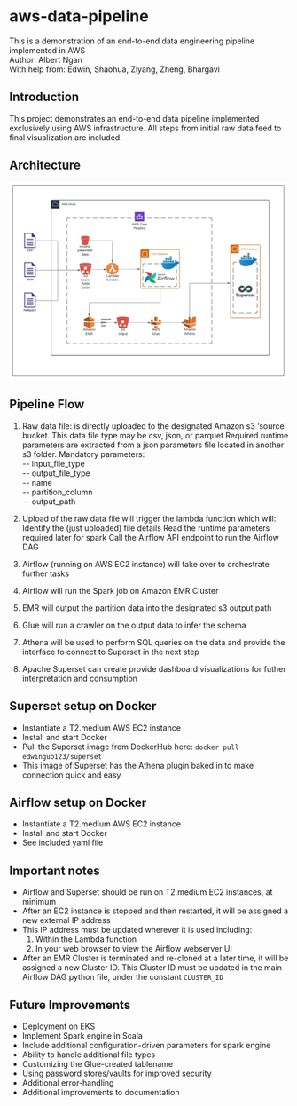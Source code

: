 # aws-data-pipeline
This is a demonstration of an end-to-end data engineering pipeline implemented in AWS  
Author: Albert Ngan  
With help from: Edwin, Shaohua, Ziyang, Zheng, Bhargavi

## Introduction
This project demonstrates an end-to-end data pipeline implemented exclusively using AWS infrastructure. All steps from initial raw data feed to final visualization are included. 

## Architecture
![pipeline](images/pipeline-diagram-v2.jpeg)

## Pipeline Flow
1.  Raw data file: is directly uploaded to the designated Amazon s3 ‘source’ bucket. This data file type may be csv, json, or parquet
    Required runtime parameters are extracted from a json parameters file located in another s3 folder. Mandatory parameters:  
    -- input_file_type  
    -- output_file_type  
    -- name  
    -- partition_column  
    -- output_path  

2.  Upload of the raw data file will trigger the lambda function which will: 
    Identify the (just uploaded) file details 
    Read the runtime parameters required later for spark 
    Call the Airflow API endpoint to run the Airflow DAG
    
3.  Airflow (running on AWS EC2 instance) will take over to orchestrate further tasks

4.  Airflow will run the Spark job on Amazon EMR Cluster

5.  EMR will output the partition data into the designated s3 output path

6.  Glue will run a crawler on the output data to infer the schema

7.  Athena will be used to perform SQL queries on the data and provide the interface to connect to Superset in the next step

8.  Apache Superset can create provide dashboard visualizations for futher interpretation and consumption


## Superset setup on Docker
* Instantiate a T2.medium AWS EC2 instance
* Install and start Docker
* Pull the Superset image from DockerHub here: `docker pull edwinguo123/superset`
* This image of Superset has the Athena plugin baked in to make connection quick and easy


## Airflow setup on Docker
* Instantiate a T2.medium AWS EC2 instance
* Install and start Docker
* See included yaml file 


## Important notes
* Airflow and Superset should be run on T2.medium EC2 instances, at minimum
* After an EC2 instance is stopped and then restarted, it will be assigned a new external IP address
* This IP address must be updated wherever it is used including:
    1. Within the Lambda function
    2. In your web browser to view the Airflow webserver UI
* After an EMR Cluster is terminated and re-cloned at a later time, it will be assigned a new Cluster ID. This Cluster ID must be updated in the main Airflow DAG python file, under the constant `CLUSTER_ID`


## Future Improvements
* Deployment on EKS
* Implement Spark engine in Scala
* Include additional configuration-driven parameters for spark engine
* Ability to handle additional file types
* Customizing the Glue-created tablename
* Using password stores/vaults for improved security
* Additional error-handling
* Additional improvements to documentation




